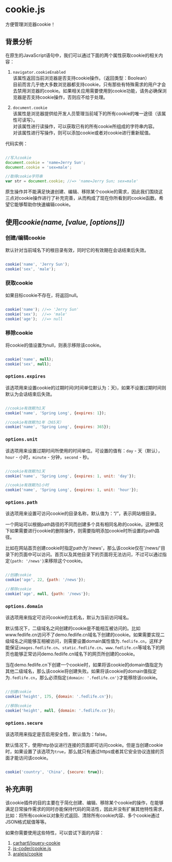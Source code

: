 # cookie.js

方便管理浏览器cookie！

## 背景分析

在原生的JavaScript语句中，我们可以通过下面的两个属性获取cookie的相关内容：

1. `navigator.cookieEnabled`
<br>该属性返回当前浏览器是否支持cookie操作。（返回类型：Boolean）
<br>目前而言几乎绝大多数浏览器都支持cookie，只有那些有特殊需求的用户才会去禁用浏览器的cookie。如果相关应用需要使用到cookie功能，请务必确保浏览器是否支持cookie操作，否则应不给于处理。

2. `document.cookie`
<br>该属性是浏览器提供给开发人员管理当前域下的所有cookie的唯一途径（该属性可读写）。
<br>对该属性进行读操作，可以获取已有的所有cookie所组成的字符串内容。
<br>对该属性进行写操作，则可以添加cookie或者对cookie进行重新赋值。

代码实例：

```js

//写入cookie
document.cookie = 'name=Jerry Sun';
document.cookie = 'sex=male';

//取得cookie字符串
var str = document.cookie; //=> 'name=Jerry Sun; sex=male'

```

原生操作并不能满足快速创建、编辑、移除某个cookie的需求，因此我们围绕这三点对cookie操作进行了补充完善，从而构成了现在你所看到的cookie函数。希望它能够帮助你快速编辑cookie。

## 使用*cookie(name, [value, [options]])*

### 创建/编辑cookie

默认针对当前域名下的根目录有效，同时它的有效期在会话结束后失效。

```js

cookie('name', 'Jerry Sun');
cookie('sex', 'male');

```

### 获取cookie

如果目标cookie不存在，将返回null。

```js

cookie('name'); //=> 'Jerry Sun'
cookie('sex');  //=> 'male'
cookie('age');  //=> null

```

### 移除cookie

将cookie的值设置为null，则表示移除该cookie。

```js

cookie('name', null);
cookie('sex', null);

```

### `options.expires`

该选项用来设置cookie的过期时间(时间单位默认为：天)，如果不设置过期时间则默认为会话结束后失效。

```js

//cookie有效期为1天
cookie('name', 'Spring Long', {expires: 1});

//cookie有效期为1年（365天）
cookie('name', 'Spring Long', {expires: 365});

```

### `options.unit`

该选项用来设置过期时间所使用的时间单位。可设置的值有：`day` - 天（默认），`hour` - 小时，`minute` - 分钟，`second` - 秒。

```js

//cookie有效期为1天
cookie('name', 'Spring Long', {expires: 1, unit: 'day'});

//cookie有效期为1小时
cookie('name', 'Spring Long', {expires: 1, unit: 'hour'});

```

### `options.path`

该选项用来设置可访问cookie的目录名称，默认值为：“/”，表示网站根目录。

一个网站可以根据path路径的不同而创建多个具有相同名称的cookie。这种情况下如果需要进行cookie的删除操作，则需要指明添加cookie时所设置的path路径。

比如在网站首页创建cookie时指定path为'/news'，那么该cookie仅在'/news/'目录下的页面中可以访问。首页以及其他目录下的页面将无法访问，不过可以通过指定`{path: '/news'}`来移除这个cookie。

```js

//创建cookie
cookie('age', 22, {path: '/news'});

//移除cookie
cookie('age', null, {path: '/news'});

```

### `options.domain`

该选项用来指定可访问cookie的主机名，默认为当前访问域名。

默认情况下，二级域名之间创建的cookie是不能相互被访问的。比如www.fedlife.cn访问不了demo.fedlife.cn域名下创建的cookie。如果需要实现二级域名之间能够互相被访问，则需要设置domain属性值为`.fedlife.cn`，这样才能保证`images.fedlife.cn`、`static.fedlife.cn`、`www.fedlife.cn`等域名下的网页也能够正常访问demo.fedlife.cn域名下的网页所创建的cookie。

当在demo.fedlife.cn下创建一个cookie时，如果将该cookie的domain值指定为其他二级域名，那么该cookie将创建失败。如果将该cookie的domain值指定为`.fedlife.cn`，那么必须指定`{domain: '.fedlife.cn'}`才能移除该cookie。


```js

//创建cookie
cookie('height', 175, {domain: '.fedlife.cn'});

//移除cookie
cookie('height', null, {domain: '.fedlife.cn'});

```

### `options.secure`

该选项用来指定是否启用安全性，默认值为：false。

默认情况下，使用http协议进行连接的页面即可访问cookie。但是当创建cookie时，如果设置了该选项为`true`，那么就只有通过https或者其它安全协议连接的页面才能访问该cookie。


```js

cookie('country', 'China', {secure: true});

```

## 补充声明

该cookie插件的目的主要在于简化创建、编辑、移除某个cookie的操作，在能够满足日常操作需求的同时亦能保持代码的简洁性，因此并没有扩展其他特性需求，比如：将所有cookie以对象形式返回、清除所有cookie内容、多个cookie通过JSON格式赋值等等。

如果你需要使用这些特性，可以尝试下面的内容：

1. [carhartl/jquery-cookie](https://github.com/carhartl/jquery-cookie)
2. [js-coder/cookie.js](https://github.com/js-coder/cookie.js)
3. [aralejs/cookie](https://github.com/aralejs/cookie)